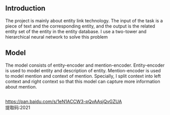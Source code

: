 ## Introduction  
The project is mainly about entity link technology. The input of the task is a piece of text and the corresponding entity, and the output is the related entity set of the entity in the entity database. I use a two-tower and hierarchical neural network to solve this problem

## Model
The model consists of entity-encoder and mention-encoder. Entity-encoder is used to model entity and description of entity. Mention-encoder is used to model mention and
context of mention. Specially, I split context into left context and right context so that this model can capture more information about mention.  

## 



https://pan.baidu.com/s/1eN1ACCW3-pQvAAsjQvGZUA  
提取码:2021
